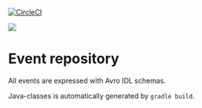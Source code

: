 
[![CircleCI](https://circleci.com/gh/navikt/dagpenger-events.svg?style=svg)](https://circleci.com/gh/navikt/dagpenger-events)

[![](https://jitpack.io/v/navikt/dagpenger-events.svg)](https://jitpack.io/#navikt/dagpenger-events)

# Event repository

All events are expressed with Avro IDL schemas.

Java-classes is automatically generated by `gradle build`.
